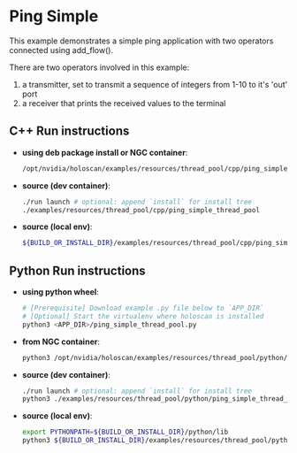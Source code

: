 # Ping Simple

This example demonstrates a simple ping application with two operators connected using add_flow().

There are two operators involved in this example:
  1. a transmitter, set to transmit a sequence of integers from 1-10 to it's 'out' port
  2. a receiver that prints the received values to the terminal

## C++ Run instructions

* **using deb package install or NGC container**:
  ```bash
  /opt/nvidia/holoscan/examples/resources/thread_pool/cpp/ping_simple_thread_pool
  ```
* **source (dev container)**:
  ```bash
  ./run launch # optional: append `install` for install tree
  ./examples/resources/thread_pool/cpp/ping_simple_thread_pool
  ```
* **source (local env)**:
  ```bash
  ${BUILD_OR_INSTALL_DIR}/examples/resources/thread_pool/cpp/ping_simple_thread_pool
  ```

## Python Run instructions

* **using python wheel**:
  ```bash
  # [Prerequisite] Download example .py file below to `APP_DIR`
  # [Optional] Start the virtualenv where holoscan is installed
  python3 <APP_DIR>/ping_simple_thread_pool.py
  ```
* **from NGC container**:
  ```bash
  python3 /opt/nvidia/holoscan/examples/resources/thread_pool/python/ping_simple_thread_pool.py
  ```
* **source (dev container)**:
  ```bash
  ./run launch # optional: append `install` for install tree
  python3 ./examples/resources/thread_pool/python/ping_simple_thread_pool.py
  ```
* **source (local env)**:
  ```bash
  export PYTHONPATH=${BUILD_OR_INSTALL_DIR}/python/lib
  python3 ${BUILD_OR_INSTALL_DIR}/examples/resources/thread_pool/python/ping_simple_thread_pool.py
  ```

